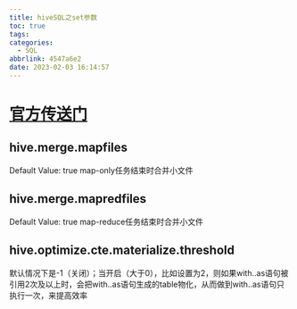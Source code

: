 ```yaml
---
title: hiveSQL之set参数
toc: true
tags:
categories:
  - SQL
abbrlink: 4547a6e2
date: 2023-02-03 16:14:57
---
```

# [官方传送门](https://cwiki.apache.org/confluence/display/Hive/Configuration+Properties)

## hive.merge.mapfiles
Default Value: true
map-only任务结束时合并小文件

## hive.merge.mapredfiles
Default Value: true
map-reduce任务结束时合并小文件


## hive.optimize.cte.materialize.threshold
默认情况下是-1（关闭）；当开启（大于0），比如设置为2，则如果with..as语句被引用2次及以上时，会把with..as语句生成的table物化，从而做到with..as语句只执行一次，来提高效率
